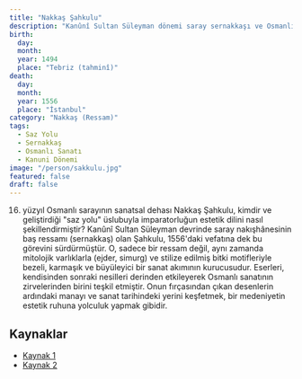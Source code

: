 ```yaml
---
title: "Nakkaş Şahkulu"
description: "Kanûnî Sultan Süleyman dönemi saray sernakkaşı ve Osmanlı bezeme sanatında 'saz yolu' üslubunun öncüsü olan büyük sanatkâr."
birth:
  day:
  month:
  year: 1494
  place: "Tebriz (tahminî)"
death:
  day:
  month:
  year: 1556
  place: "İstanbul"
category: "Nakkaş (Ressam)"
tags:
  - Saz Yolu
  - Sernakkaş
  - Osmanlı Sanatı
  - Kanuni Dönemi
image: "/person/sakkulu.jpg"
featured: false
draft: false
---
```


16. yüzyıl Osmanlı sarayının sanatsal dehası Nakkaş Şahkulu, kimdir ve geliştirdiği "saz yolu" üslubuyla imparatorluğun estetik dilini nasıl şekillendirmiştir? Kanûnî Sultan Süleyman devrinde saray nakışhânesinin baş ressamı (sernakkaş) olan Şahkulu, 1556'daki vefatına dek bu görevini sürdürmüştür. O, sadece bir ressam değil, aynı zamanda mitolojik varlıklarla (ejder, simurg) ve stilize edilmiş bitki motifleriyle bezeli, karmaşık ve büyüleyici bir sanat akımının kurucusudur. Eserleri, kendisinden sonraki nesilleri derinden etkileyerek Osmanlı sanatının zirvelerinden birini teşkil etmiştir. Onun fırçasından çıkan desenlerin ardındaki manayı ve sanat tarihindeki yerini keşfetmek, bir medeniyetin estetik ruhuna yolculuk yapmak gibidir.

## Kaynaklar

- [Kaynak 1](https://islamansiklopedisi.org.tr/sahkulu)
- [Kaynak 2](https://www.edebiyatvesanatakademisi.com/teship/nakkas-sahkulu-hayati-ve-sanati-569.html)